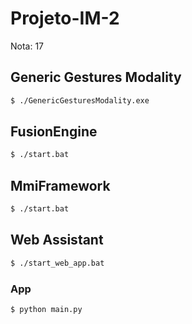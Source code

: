 # Projeto-IM-2

Nota: 17

## Generic Gestures Modality

```bash
$ ./GenericGesturesModality.exe
```

## FusionEngine

```bash
$ ./start.bat
```

## MmiFramework

```bash
$ ./start.bat
```

## Web Assistant

```bash
$ ./start_web_app.bat
```

### App

```bash
$ python main.py
```
